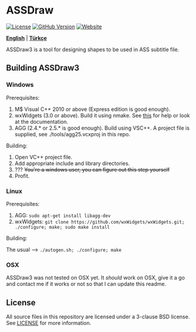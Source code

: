 # ASSDraw

[![License](https://img.shields.io/badge/License-bsd_3_clause-bsd.svg?color=97CA01&logoColor=blue&style=for-the-badge)](https://opensource.org/license/bsd-3-clause/)
[![GitHub Version](https://img.shields.io/github/v/release/KerimDemirkaynak/assdraw?style=for-the-badge&color=8DDFCB&label=Release)](https://github.com/KerimDemirkaynak/assdraw/releases)
[![Website](https://img.shields.io/badge/Website-kerimdemirkaynak.github.io/assdraw-00215E?style=for-the-badge)](https://kerimdemirkaynak.github.io/assdraw/)

[**English**](README.md) | [**Türkçe**](README.tr.md)

ASSDraw3 is a tool for designing shapes to be used in ASS subtitle file.

## Building ASSDraw3

### Windows

Prerequisites:

1. M$ Visual C++ 2010 or above (Express edition is good enough).
2. wxWidgets (3.0 or above). Build it using nmake. See [this](http://wiki.wxwidgets.org/Compiling_Using_MSVC_On_The_Commandline) for help or look at the documentation.
3. AGG (2.4.* or 2.5.* is good enough). Build using VSC++. A project file is supplied, see ./tools/agg25.vcxproj in this repo.

Building:

1. Open VC++ project file.
2. Add appropriate include and library directories.
3. ??? ~~You're a windows user, you can figure out this step yourself~~
4. Profit.

### Linux

Prerequisites:

1. AGG: `sudo apt-get install libagg-dev`
2. wxWidgets: `git clone https://github.com/wxWidgets/wxWidgets.git; ./configure; make; sudo make install`

Building:

The usual --> `./autogen.sh; ./configure; make`

### OSX

ASSDraw3  was not tested on OSX yet. It *should* work on OSX, give it a go and contact me if it works or not so that I can update this readme.

## License

All source files in this repository are licensed under a 3-clause BSD license. See [LICENSE](LICENSE) for more information.

